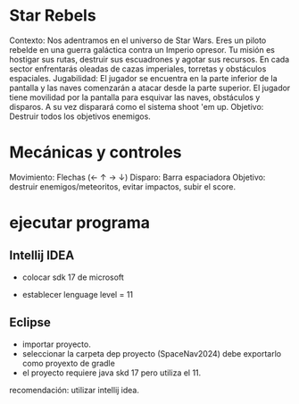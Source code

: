 # Star Rebels

Contexto: Nos adentramos en el universo de Star Wars. Eres un piloto rebelde en
una guerra galáctica contra un Imperio opresor. Tu misión es hostigar sus rutas,
destruir sus escuadrones y agotar sus recursos. En cada sector enfrentarás oleadas
de cazas imperiales, torretas y obstáculos espaciales.
Jugabilidad: El jugador se encuentra en la parte inferior de la pantalla y las 
naves comenzarán a atacar desde la parte superior. El jugador tiene movilidad por
la pantalla para esquivar las naves, obstáculos y disparos. A su vez disparará 
como el sistema shoot 'em up.
Objetivo: Destruir todos los objetivos enemigos.

# Mecánicas y controles

Movimiento: Flechas (← ↑ → ↓)
Disparo: Barra espaciadora
Objetivo: destruir enemigos/meteoritos, evitar impactos, subir el score.

# ejecutar programa

## Intellij IDEA

- colocar sdk 17 de microsoft

- establecer lenguage level = 11

## Eclipse
- importar proyecto.
- seleccionar la carpeta dep proyecto (SpaceNav2024) debe exportarlo como proyexto de gradle
- el proyecto requiere java skd 17 pero utiliza el 11.

recomendación: utilizar intellij idea.
